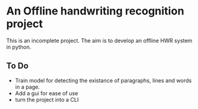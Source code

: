 # An Offline handwriting recognition project
This is an incomplete project. The aim is to develop an offline HWR system in python.

## To Do
- Train model for detecting the existance of paragraphs, lines and words in a page. 
- Add a gui for ease of use
- turn the project into a CLI 
